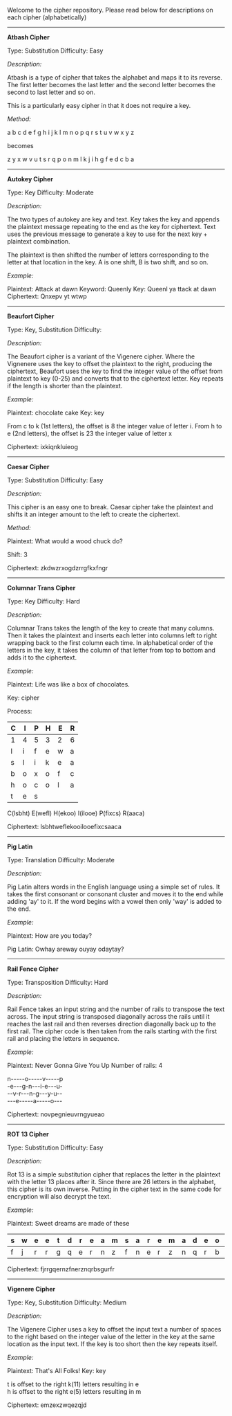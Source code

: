 Welcome to the cipher repository. Please read below for descriptions on each cipher (alphabetically)

____________________

**Atbash Cipher**

Type: Substitution
Difficulty: Easy

*Description:*

Atbash is a type of cipher that takes the alphabet and maps it to its 
reverse. The first letter becomes the last letter and the second letter 
becomes the second to last letter and so on.

This is a particularly easy cipher in that it does not require a key.

*Method:*

a b c d e f g h i j k l m n o p q r s t u v w x y z

becomes

z y x w v u t s r q p o n m l k j i h g f e d c b a

____________________

**Autokey Cipher**

Type: Key
Difficulty: Moderate

*Description:*

The two types of autokey are key and text. Key takes the key and appends the plaintext message repeating to the end as the key for ciphertext. Text uses the previous message to generate a key to use for the next key + plaintext combination.

The plaintext is then shifted the number of letters corresponding to the letter at that location in the key. A is one shift, B is two shift, and so on.

*Example:*

Plaintext: Attack at dawn
Keyword: Queenly
Key: Queenl ya ttack at dawn
Ciphertext: Qnxepv yt wtwp

____________________

**Beaufort Cipher**

Type: Key, Substitution
Difficulty:

*Description:*

The Beaufort cipher is a variant of the Vigenere cipher. Where the Vignenere uses the key to offset the plaintext to the right, producing the ciphertext, Beaufort uses the key to find the integer value of the offset from plaintext to key (0-25) and converts that to the ciphertext letter. Key repeats if the length is shorter than the plaintext.

*Example:*

Plaintext: chocolate cake
Key: key

From c to k (1st letters), the offset is 8 the integer value of letter i.
From h to e (2nd letters), the offset is 23 the integer value of letter x

Ciphertext: ixkiqnkluieog

____________________

**Caesar Cipher**

Type: Substitution
Difficulty: Easy

*Description:*

This cipher is an easy one to break. Caesar cipher take the plaintext and shifts it an integer amount to the left to create the ciphertext.

*Method:*

Plaintext:
What would a wood chuck do?

Shift:
3

Ciphertext:
zkdwzrxogdzrrgfkxfngr

____________________

**Columnar Trans Cipher**

Type: Key
Difficulty: Hard

*Description:*

Columnar Trans takes the length of the key to create that many columns. Then it takes the plaintext and inserts each letter into columns left to right wrapping back to the first column each time. In alphabetical order of the letters in the key, it takes the column of that letter from top to bottom and adds it to the ciphertext.

*Example:*

Plaintext:
Life was like a box of chocolates.

Key:
cipher

Process:

C|I|P|H|E|R
-|-|-|-|-|-
1|4|5|3|2|6
l|i|f|e|w|a
s|l|i|k|e|a
b|o|x|o|f|c
h|o|c|o|l|a
t|e|s

C(lsbht) E(wefl) H(ekoo) I(ilooe) P(fixcs) R(aaca)

Ciphertext:
lsbhtweflekooilooefixcsaaca

____________________

**Pig Latin**

Type: Translation
Difficulty: Moderate

*Description:*

Pig Latin alters words in the English language using a simple set of rules. It takes the first consonant or consonant cluster and moves it to the end while adding 'ay' to it. If the word begins with a vowel then only 'way' is added to the end.

*Example:*

Plaintext: 
How are you today?

Pig Latin: 
Owhay areway ouyay odaytay?

____________________

**Rail Fence Cipher**

Type: Transposition
Difficulty: Hard

*Description:*

Rail Fence takes an input string and the number of rails to transpose the text across. The input string is transposed diagonally across the rails until it reaches the last rail and then reverses direction diagonally back up to the first rail. The cipher code is then taken from the rails starting with the first rail and placing the letters in sequence.

*Example:*

Plaintext: Never Gonna Give You Up
Number of rails: 4

n-----o-----v-----p  
-e---g-n---i-e---u-  
--v-r---n-g---y-u--  
---e-----a-----o---  

Ciphertext: novpegnieuvrngyueao

____________________

**ROT 13 Cipher**

Type: Substitution
Difficulty: Easy

*Description:*

Rot 13 is a simple substitution cipher that replaces the letter in the plaintext with the letter 13 places after it. Since there are 26 letters in the alphabet, this cipher is its own inverse. Putting in the cipher text in the same code for encryption will also decrypt the text.

*Example:*

Plaintext: Sweet dreams are made of these

s|w|e|e|t|d|r|e|a|m|s|a|r|e|m|a|d|e|o|f|t|h|e|s|e
-|-|-|-|-|-|-|-|-|-|-|-|-|-|-|-|-|-|-|-|-|-|-|-|-
f|j|r|r|g|q|e|r|n|z|f|n|e|r|z|n|q|r|b|s|g|u|r|f|r

Ciphertext: fjrrgqernzfnerznqrbsgurfr

____________________

**Vigenere Cipher**

Type: Key, Substitution
Difficulty: Medium

*Description:*

The Vigenere Cipher uses a key to offset the input text a number of spaces to the right based on the integer value of the letter in the key at the same location as the input text. If the key is too short then the key repeats itself.

*Example:*

Plaintext: That's All Folks!
Key: key

t is offset to the right k(11) letters resulting in e  
h is offset to the right e(5) letters resulting in m

Ciphertext: emzexzwqezqjd
